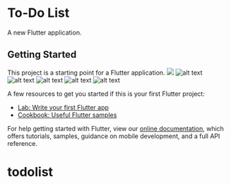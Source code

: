 # To-Do List

A new Flutter application.

## Getting Started

This project is a starting point for a Flutter application.
![](/todolist/tree/master/test/1.png)
![alt text](https://github.com/muradkhan995/todolist/tree/master/test/1.png)
![alt text](https://github.com/muradkhan995/todolist/tree/master/test/2.png)
![alt text](https://github.com/muradkhan995/todolist/tree/master/test/3.png)
![alt text](https://github.com/muradkhan995/todolist/tree/master/test/4.png)
![alt text](https://github.com/muradkhan995/todolist/tree/master/test/5.png)

A few resources to get you started if this is your first Flutter project:

- [Lab: Write your first Flutter app](https://flutter.dev/docs/get-started/codelab)
- [Cookbook: Useful Flutter samples](https://flutter.dev/docs/cookbook)

For help getting started with Flutter, view our
[online documentation](https://flutter.dev/docs), which offers tutorials,
samples, guidance on mobile development, and a full API reference.
# todolist
